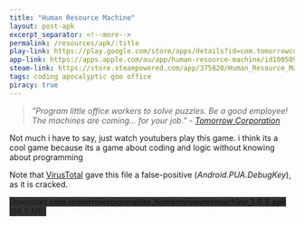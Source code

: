 ```yaml
---
title: "Human Resource Machine"
layout: post-apk
excerpt_separator: <!--more-->
permalink: /resources/apk/:title
play-link: https://play.google.com/store/apps/details?id=com.tomorrowcorporation.humanresourcemachine
app-link: https://apps.apple.com/au/app/human-resource-machine/id1005098334
steam-link: https://store.steampowered.com/app/375820/Human_Resource_Machine/
tags: coding apocalyptic goo office
piracy: true
---
```


> _"Program little office workers to solve puzzles. Be a good employee! The machines are coming... for your job." - <a href="https://tomorrowcorporation.com/humanresourcemachine" target="_blank">Tomorrow Corporation</a>_

Not much i have to say, just watch youtubers play this game. i think its a cool game because its a game about coding and logic without knowing about programming

Note that <a href="https://www.virustotal.com/gui/file/27c055270daadd397e6f6dd1b338350da30d3ec34a8014d23fc9b5ca85aed3a4" target="_blank">VirusTotal</a> gave this file a false-positive (_Android.PUA.DebugKey_), as it is cracked.

<div class="text-center">
    <a class="btn btn-dark btn-block w-100" onclick='apk("com.tomorrowcorporation.humanresourcemachine_1.0.5.apk")' target="_blank" style="text-decoration: none; background-color: #333;"> Download <b>com.tomorrowcorporation.humanresourcemachine_1.0.5.apk</b> (98.5 MB)</a>
</div>
